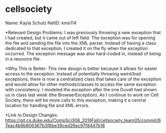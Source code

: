 # cellsociety 
Name: Kayla Schulz
NetID: kms114

*Relevant Design Problems: I was previously throwing a new exception that I had created, but it came out of left field. The exception was for opening the file and sending the file into the XML parser. Instead of having a class dedicated to that exception, I created it on the fly when the exception occurred. The exception message was also hard-coded in, instead of being in a resource file.

*Why This is Better: This new design is better because it allows for easier access to the exception. Instead of potentially throwing weird/bad exceptions, there is now a centralized class that takes care of the exception and would allow for other methods/classes to access the same exception with consistency. I modeled the exception after the one Duvall had shown us in class last week (the BrowserException). As I continue to work on Cell Society, there will be more calls to this exception, making it a central location for handling file and XML errors.

*Link to Design Changes: https://git.cs.duke.edu/CompSci308_2016Fall/cellsociety_team05/commit/67eac4b9b806367b3f8be39ced26ec97f8447b18 